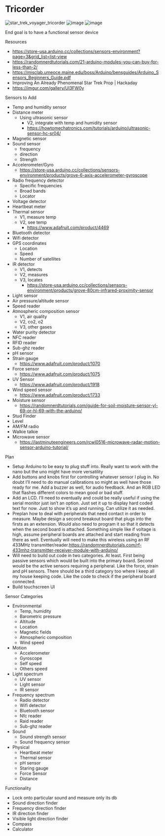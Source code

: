 # Tricorder

![star_trek_voyager_tricorder](https://github.com/hjsemirdzhyan/Tricorder-Project/assets/70782656/eb5d3668-dec2-4baf-b391-a957ce3990b3)
![image](https://user-images.githubusercontent.com/70782656/236332382-bcf56a1f-6522-419e-805b-ac4f0d44fce2.png)
![image](https://github.com/hjsemirdzhyan/Tricorder-Project/assets/70782656/0ce92426-e058-42db-bb9d-420fc919b879)

End goal is to have a functional sensor device

Resources
* https://store-usa.arduino.cc/collections/sensors-environment?page=3&grid_list=list-view
* https://randomnerdtutorials.com/21-arduino-modules-you-can-buy-for-less-than-2/
* https://misclab.umeoce.maine.edu/boss/Arduino/bensguides/Arduino_Sensors_Beginners_Guide.pdf
* Improving An Already Phenomenal Star Trek Prop | Hackaday
* https://imgur.com/gallery/Ul3FW0y

Sensors to Add
* Temp and humidity sensor
* Distance meter
    * Using ultrasonic sensor
        * V2, integrate with temp and humidity sensor
        * https://howtomechatronics.com/tutorials/arduino/ultrasonic-sensor-hc-sr04/
* Magnetic sensor
* Sound sensor
    * frequency
    * direction
    * Strength
* Accelerometer/Gyro
    * https://store-usa.arduino.cc/collections/sensors-environment/products/grove-6-axis-accelerometer-gyroscope
* Radio frequency detector
    * Specific frequencies
    * Broad bands
    * Locator
* Voltage detector
* Heartbeat meter
* Thermal sensor
    * V1, measure temp
    * V2, see temp
        * https://www.adafruit.com/product/4469
* Bluetooth detector
* Wifi detector
* GPS coordinates
    * Location
    * Speed
    * Number of satellites
* IR detector
    * V1, detects
    * V2, measures
    * V3, locates
        * https://store-usa.arduino.cc/collections/sensors-environment/products/grove-80cm-infrared-proximity-sensor
* Light sensor
* Air pressure/altitude sensor
* Speed reader
* Atmospheric composition sensor
    * V1, air quality
    * V2, co2, o2
    * V3, other gases
* Water purity detector
* NFC reader
* RFID reader
* Sub-ghz reader
* pH sensor
* Strain gauge
    * https://www.adafruit.com/product/1070
* Force sensor
    * https://www.adafruit.com/product/1075
* UV Sensor
    * https://www.adafruit.com/product/1918
* Wind speed sensor
    * https://www.adafruit.com/product/1733
* Moisture sensor
    * https://randomnerdtutorials.com/guide-for-soil-moisture-sensor-yl-69-or-hl-69-with-the-arduino/
* Stud Finder
* Level
* AM/FM radio
* Walkie talkie
* Microwave sensor
    * https://lastminuteengineers.com/rcwl0516-microwave-radar-motion-sensor-arduino-tutorial/

Plan
* Setup Arduino to be easy to plug stuff into. Really want to work with the nano but the uno might have more versatility
* Add buttons and knobs first for controlling whatever sensor I plug in. No doubt I’ll need to do manual calibrations so might as well have those ready for me. Add a buzzer as well, for audio feedback. And an RGB LED that flashes different colors to mean good or bad stuff. 
* Add an LCD. I’ll need to eventually and could be really useful if using the serial monitor just isn’t an option. Just set it up to display hard coded text for now. Just to show it’s up and running. Can utilize it as needed. 
* Preplan how to deal with peripherals that need contact in order to measure. Maybe design a second breakout board that plugs into the firsts as an extension. Would also need to program it so that it detects when the second board is attached. Something simple like if voltage is high, assume peripheral boards are attached and start reading from there as well. Eventually will need to make this wireless using an RF 433MHz transmitter/reader.https://randomnerdtutorials.com/rf-433mhz-transmitter-receiver-module-with-arduino/
* Will need to build out code in two categories. At least. First being passive sensors which would be built into the primary board. Second would be the active sensors requiring a peripheral. Like the force, strain and pH sensors. There should be a third category too where I keep all my house keeping code. Like the code to check if the peripheral board connected. 
* Build touchscreen UI

Sensor Categories
* Environmental
    * Temp, humidity
    * Barometric pressure
    * Altitude
    * Location
    * Magnetic fields
    * Atmospheric composition
    * Wind speed
* Motion
    * Accelerometer
    * Gyroscope
    * Self speed
    * Others speed
* Light spectrum
    * UV sensor
    * Light sensor
    * IR sensor
* Frequency spectrum
    * Radio detector
    * Wifi detector
    * Bluetooth sensor
    * Nfc reader
    * Raid reader
    * Sub-ghz reader
* Sound
    * Sound strength sensor
    * Sound frequency sensor
* Physical
    * Heartbeat meter
    * Thermal sensor
    * pH sensor
    * Staring gauge
    * Force Sensor
    * Distance

Functionality
* Lock onto particular sound and measure only its db
* Sound direction finder
* Frequency direction finder
* IR direction finder
* Visible light direction finder
* Compass
* Calculator
